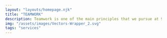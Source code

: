 ```yaml
---
layout: "layouts/homepage.njk"
title: "TEAMWORK"
description: Teamwork is one of the main principles that we pursue at 94FT
img: "/assets/images/Vectors-Wrapper_2.svg"
tags: "services"
---
```

